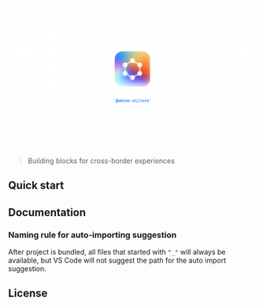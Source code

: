 ![amino logo](./public/logo.png)

> Building blocks for cross-border experiences

## Quick start

## Documentation

### Naming rule for auto-importing suggestion

After project is bundled, all files that started with `"_"` will always be available, but VS Code will not suggest the path for the auto import suggestion.

## License
